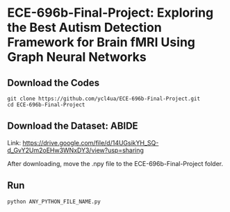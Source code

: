 # ECE-696b-Final-Project: Exploring the Best Autism Detection Framework for Brain fMRI Using Graph Neural Networks

## Download the Codes

```
git clone https://github.com/ycl4ua/ECE-696b-Final-Project.git
cd ECE-696b-Final-Project
```

## Download the Dataset: ABIDE

Link: https://drive.google.com/file/d/14UGsikYH_SQ-d_GvY2Um2oEHw3WNxDY3/view?usp=sharing

After downloading, move the .npy file to the ECE-696b-Final-Project folder.

## Run
```
python ANY_PYTHON_FILE_NAME.py
```
